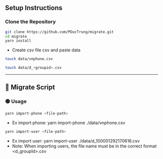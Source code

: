 ## Setup Instructions

### Clone the Repository
```bash
git clone https://github.com/PDucTrung/migrate.git
cd migrate
yarn install
```

- Create csv file csv and paste data

```bash
touch data/vnphone.csv
```
```bash
touch data/d_<groupid>.csv
```

---

## 📅 Migrate Script

### 🟢 **Usage**
```bash
yarn import-phone <file-path>

```
- Ex import phone: yarn import-phone ./data/vnphone.csv


```bash
yarn import-user <file-path>

```
- Ex import user: yarn import-user ./data/d_100001292170616.csv
- Note: When importing users, the file name must be in the correct format <d_groupId>.csv

